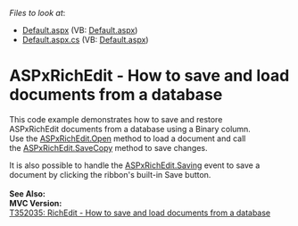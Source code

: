 <!-- default file list -->
*Files to look at*:

* [Default.aspx](./CS/ASPxRichEdit_Binding/Default.aspx) (VB: [Default.aspx](./VB/ASPxRichEdit_Binding/Default.aspx))
* [Default.aspx.cs](./CS/ASPxRichEdit_Binding/Default.aspx.cs) (VB: [Default.aspx](./VB/ASPxRichEdit_Binding/Default.aspx))
<!-- default file list end -->
# ASPxRichEdit - How to save and load documents from a database


<p>This code example demonstrates how to save and restore ASPxRichEdit documents from a database using a Binary column.<br>Use the <a href="https://documentation.devexpress.com/#AspNet/DevExpressWebASPxRichEditASPxRichEdit_Opentopic">ASPxRichEdit.Open</a> method to load a document and call the <a href="https://documentation.devexpress.com/#AspNet/DevExpressWebASPxRichEditASPxRichEdit_SaveCopytopic">ASPxRichEdit.SaveCopy</a> method to save changes.</p>
<p>It is also possible to handle the <a href="https://documentation.devexpress.com/#AspNet/DevExpressWebASPxRichEditASPxRichEdit_Savingtopic">ASPxRichEdit.Saving</a> event to save a document by clicking the ribbon's built-in Save button.<br><br><strong>See Also:</strong><br><strong>MVC Version:</strong><br><a href="https://www.devexpress.com/Support/Center/p/T352035">T352035: RichEdit - How to save and load documents from a database</a></p>

<br/>


